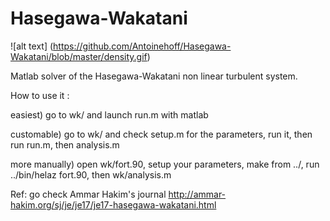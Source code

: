 # Hasegawa-Wakatani

![alt text] (https://github.com/Antoinehoff/Hasegawa-Wakatani/blob/master/density.gif)

Matlab solver of the Hasegawa-Wakatani non linear turbulent system.

How to use it : 

easiest) go to wk/ and launch run.m with matlab

customable) go to wk/ and check setup.m for the parameters, run it, then run run.m, then analysis.m

more manually) open wk/fort.90, setup your parameters, make from ../, run ../bin/helaz fort.90, then wk/analysis.m

Ref: go check Ammar Hakim's journal http://ammar-hakim.org/sj/je/je17/je17-hasegawa-wakatani.html
